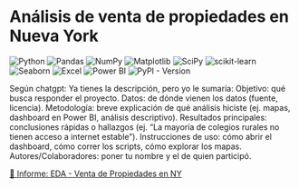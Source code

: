 # Análisis de venta de propiedades en Nueva York
![Python](https://img.shields.io/badge/Python-3.x-blue?logo=python&logoColor=white)
![Pandas](https://img.shields.io/badge/pandas-%23150458.svg?&logo=pandas&logoColor=white)
![NumPy](https://img.shields.io/badge/numpy-%23013243.svg?&logo=numpy&logoColor=white)
![Matplotlib](https://img.shields.io/badge/Matplotlib-%23ffffff.svg?&logo=matplotlib&logoColor=black)
![SciPy](https://img.shields.io/badge/SciPy-%230C55A5.svg?&logo=scipy&logoColor=white)
![scikit-learn](https://img.shields.io/badge/scikit--learn-%23F7931E.svg?&logo=scikit-learn&logoColor=white)
![Seaborn](https://img.shields.io/badge/Seaborn-0099CC?style=flat&logoColor=white)
![Excel](https://img.shields.io/badge/Excel-217346?logo=microsoft-excel&logoColor=white)
![Power BI](https://img.shields.io/badge/Power%20BI-F2C811?logo=powerbi&logoColor=black)
![PyPI - Version](https://img.shields.io/pypi/v/statsmodels?label=statsmodels)



Según chatgpt:
Ya tienes la descripción, pero yo le sumaría:
Objetivo: qué busca responder el proyecto.
Datos: de dónde vienen los datos (fuente, licencia).
Metodología: breve explicación de qué análisis hiciste (ej. mapas, dashboard en Power BI, análisis descriptivo).
Resultados principales: conclusiones rápidas o hallazgos (ej. “La mayoría de colegios rurales no tienen acceso a internet estable”).
Instrucciones de uso: cómo abrir el dashboard, cómo correr los scripts, cómo explorar los mapas.
Autores/Colaboradores: poner tu nombre y el de quien participó.

[📄 Informe: EDA - Venta de Propiedades en NY](Informe/EDA%20-%20Venta%20de%20Propiedades%20en%20NY.pdf)




